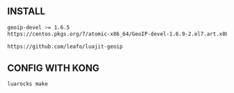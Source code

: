 ## INSTALL

```bash
geoip-devel >= 1.6.5
https://centos.pkgs.org/7/atomic-x86_64/GeoIP-devel-1.6.9-2.el7.art.x86_64.rpm.html

https://github.com/leafo/luajit-geoip
```

## CONFIG WITH KONG

```
luarocks make 
```

